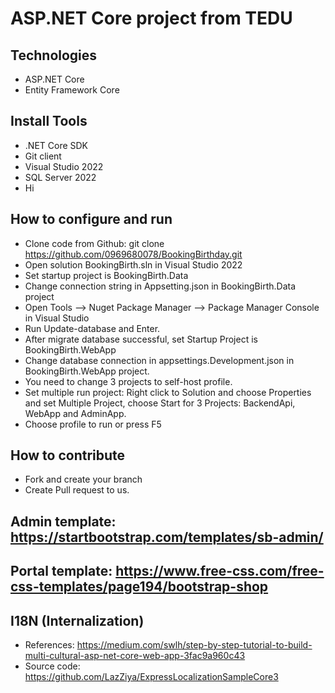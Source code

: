 # ASP.NET Core project from TEDU
## Technologies
- ASP.NET Core
- Entity Framework Core
## Install Tools
- .NET Core SDK
- Git client
- Visual Studio 2022
- SQL Server 2022
- Hi

## How to configure and run
- Clone code from Github: git clone https://github.com/0969680078/BookingBirthday.git
- Open solution BookingBirth.sln in Visual Studio 2022
- Set startup project is BookingBirth.Data
- Change connection string in Appsetting.json in BookingBirth.Data project
- Open Tools --> Nuget Package Manager -->  Package Manager Console in Visual Studio
- Run Update-database and Enter.
- After migrate database successful, set Startup Project is BookingBirth.WebApp
- Change database connection in appsettings.Development.json in BookingBirth.WebApp project.
- You need to change 3 projects to self-host profile.
- Set multiple run project: Right click to Solution and choose Properties and set Multiple Project, choose Start for 3 Projects: BackendApi, WebApp and AdminApp.
- Choose profile to run or press F5
## How to contribute
- Fork and create your branch
- Create Pull request to us.

## Admin template: https://startbootstrap.com/templates/sb-admin/
## Portal template: https://www.free-css.com/free-css-templates/page194/bootstrap-shop

## I18N (Internalization)
- References: https://medium.com/swlh/step-by-step-tutorial-to-build-multi-cultural-asp-net-core-web-app-3fac9a960c43
- Source code: https://github.com/LazZiya/ExpressLocalizationSampleCore3
